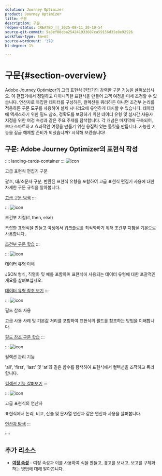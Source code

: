 ```yaml
---
solution: Journey Optimizer
product: Journey Optimizer
title: 구문
description: 구문
redpen-status: CREATED_||_2025-08-11_20-10-54
source-git-commit: 5a8ef88cba254241933607ca59156d35e0e92926
workflow-type: tm+mt
source-wordcount: '270'
ht-degree: 1%

---
```



# 구문{#section-overview}

Adobe Journey Optimizer의 고급 표현식 편집기의 강력한 구문 기능을 살펴보십시오. 이 편집기에서 정밀하고 다이내믹한 표현식을 만들어 고객 여정을 미세 조정할 수 있습니다. 연산자로 복잡한 데이터를 구성하든, 컬렉션을 쿼리하든 아니면 조건부 논리를 적용하든 구문 도구를 사용하여 실제 시나리오에 유연하게 대처할 수 있습니다. 데이터에 액세스하기 위한 필드 참조, 정확도를 보장하기 위한 데이터 유형 및 실시간 사용자 지정을 위한 여정 속성과 같은 주요 주제를 탐색합니다. 각 개념은 마지막에 구축되어, 보다 스마트하고 효과적인 여정을 만들기 위한 응집력 있는 툴킷을 만듭니다. 가능한 기능을 잠금 해제할 준비가 되셨습니까? 시작해 보겠습니다!

## 구문: Adobe Journey Optimizer의 표현식 작성

:::: landing-cards-container
:::
![icon](https://cdn.experienceleague.adobe.com/icons/code-branch.svg)

고급 표현식 편집기 구문

괄호, 대/소문자 구분, 반환된 표현식 유형을 포함하여 고급 표현식 편집기 사용에 대한 자세한 구문 규칙을 알아봅니다.

[고급 구문 탐색](../using/building-journeys/expression/generalities.md)
:::

:::
![icon](https://cdn.experienceleague.adobe.com/icons/list-check.svg)

조건부 지침(if, then, else)

복잡한 표현식을 만들고 여정에서 워크플로를 최적화하기 위해 조건부 지침을 기본으로 사용합니다.

[조건부 구문 학습](../using/building-journeys/expression/conditional-instruction.md)
:::

:::
![icon](https://cdn.experienceleague.adobe.com/icons/book.svg)

데이터 유형 이해

JSON 형식, 직렬화 및 예를 포함하여 표현식에 사용되는 데이터 유형에 대한 포괄적인 개요를 살펴보십시오.

[데이터 유형 참조 보기](../using/building-journeys/expression/data-types.md)
:::

:::
![icon](https://cdn.experienceleague.adobe.com/icons/code-branch.svg)

필드 참조 사용

고급 사용 사례 및 기본값 처리를 포함하여 표현식의 필드를 참조하는 방법을 이해합니다.

[필드 참조 구문 학습](../using/building-journeys/expression/field-references.md)
:::

:::
![icon](https://cdn.experienceleague.adobe.com/icons/gear.svg)

컬렉션 관리 기능

&#39;all&#39;, &#39;first&#39;, &#39;last&#39; 및 &#39;at&#39;와 같은 함수를 탐색하여 표현식에서 컬렉션을 조작하고 쿼리합니다.

[컬렉션 기능 살펴보기](../using/building-journeys/expression/collection-management-functions.md)
:::

:::
![icon](https://cdn.experienceleague.adobe.com/icons/screwdriver-wrench.svg)

고급 표현식의 연산자

표현식에서 논리, 비교, 산술 및 문자열 연산과 같은 연산자 사용을 살펴봅니다.

[연산자 탐색](../using/building-journeys/expression/operators.md)
:::

::::


## 추가 리소스

- **[여정 속성](../using/building-journeys/expression/journey-properties.md)** - 여정 속성과 이를 사용하여 식을 만들고, 경고를 보내고, 보고를 구체화하는 방법에 대해 알아봅니다.
